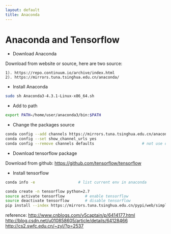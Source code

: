 ```yaml
---
layout: default
title: Anaconda
---
```


# Anaconda and Tensorflow

* Download Anaconda

Download from website or source, here are two source:

	1). https://repo.continuum.io/archive/index.html
	2). https://mirrors.tuna.tsinghua.edu.cn/anaconda/

* Install Anaconda

```bash
sudo sh Anaconda3-4.3.1-Linux-x86_64.sh
```

* Add to path

```bash
export PATH=/home/user/anaconda3/bin:$PATH 
```

* Change the packages source

```bash
conda config --add channels https://mirrors.tuna.tsinghua.edu.cn/anaconda/pkgs/free/	# use tsinghua source
conda config --set show_channel_urls yes
conda config --remove channels defaults            			# not use default source
```

* Download tensorflow package

Download from github: https://github.com/tensorflow/tensorflow

* Install tensorflow

```bash
conda info -e          			# list current env in anaconda

conda create -n tensorflow python=2.7
source activate tensorflow         # enable tensorflow
source deactivate tensorflow       # disable tensorflow
pip install --index https://mirrors.tuna.tsinghua.edu.cn/pypi/web/simple/ ./tensorflow-1.0.1-cp27-none-linux_x86_64.whl
```

reference:
http://www.cnblogs.com/v5captain/p/6414177.html
http://blog.csdn.net/u010858605/article/details/64128466
http://cs2.swfc.edu.cn/~zyl/?p=2537
